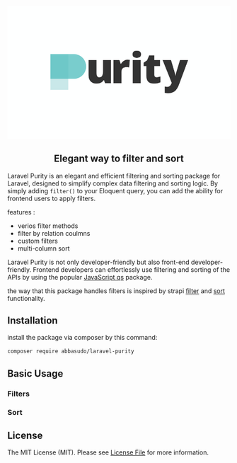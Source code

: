 <p align="center">
  <img src="/art/purity-logo.png" alt="Social Card of Laravel Purity">
  <h2 align="center">Elegant way to filter and sort</h2>
</p>

<!-- ABOUT -->
Laravel Purity is an elegant and efficient filtering and sorting package for Laravel, designed to simplify complex data filtering and sorting logic. By simply adding `filter()` to your Eloquent query, you can add the ability for frontend users to apply filters.

features :
 - verios filter methods
 - filter by relation coulmns
 - custom filters
 - multi-column sort

Laravel Purity is not only developer-friendly but also front-end developer-friendly. Frontend developers can effortlessly use filtering and sorting of the APIs by using the popular [JavaScript qs](https://www.npmjs.com/package/qs) package.

the way that this package handles filters is inspired by strapi [filter](https://docs.strapi.io/dev-docs/api/rest/filters-locale-publication#filtering) and [sort](https://docs.strapi.io/dev-docs/api/rest/sort-pagination#sorting) functionality.

## Installation
install the package via composer by this command:
   ```sh
   composer require abbasudo/laravel-purity 
   ```
## Basic Usage
### Filters
### Sort
## License

The MIT License (MIT). Please see [License File](LICENSE.md) for more information.
